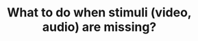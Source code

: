 ---
title: "What to do when stimuli (video, audio) are missing?"
project_id: bold_connectivity_dynamics
conference_id: ""
presenters:
   - javier_gonzalez-castillo
summary: ""
file: /assets/presentations/Ultraslow_fluctuations_v4_drowsiness_0.pdf
filename: Ultraslow_fluctuations_v4_drowsiness_0.pdf
layout: presentation
---